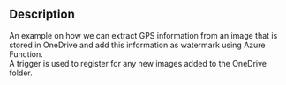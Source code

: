 ## Description
An example on how we can extract GPS information from an image that is stored in OneDrive and add this information as watermark using Azure Function.
<br /> A trigger is used to register for any new images added to the OneDrive folder.
